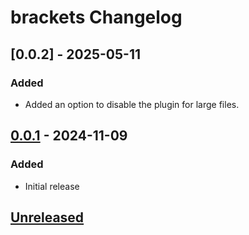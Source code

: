 <!-- Keep a Changelog guide -> https://keepachangelog.com -->

# brackets Changelog

## [0.0.2] - 2025-05-11

### Added

- Added an option to disable the plugin for large files.

## [0.0.1] - 2024-11-09

### Added

- Initial release

## [Unreleased]

[Unreleased]: https://github.com/j-d-ha/brackets/compare/v0.0.1...HEAD

[0.0.1]: https://github.com/j-d-ha/brackets/commits/v0.0.1
